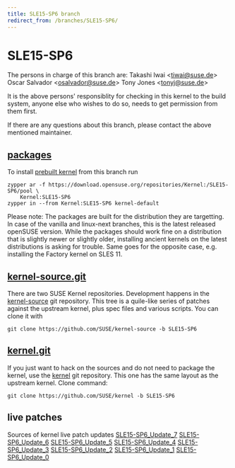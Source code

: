 ```yaml
---
title: SLE15-SP6 branch
redirect_from: /branches/SLE15-SP6/
---
```

# SLE15-SP6
The persons in charge of this branch are:
Takashi Iwai <[tiwai@suse.de](mailto:tiwai@suse.de?subject=SLE15-SP6%20branch)>
Oscar Salvador <[osalvador@suse.de](mailto:osalvador@suse.de?subject=SLE15-SP6%20branch)>
Tony Jones <[tonyj@suse.de](mailto:tonyj@suse.de?subject=SLE15-SP6%20branch)>

It is the above persons' responsiblity for checking in this kernel to
the build system, anyone else who wishes to do so, needs to get
permission from them first.

If there are any questions about this branch, please contact the above
mentioned maintainer.


## [packages](https://download.opensuse.org/repositories/Kernel:/SLE15-SP6)
To install
[prebuilt kernel](https://download.opensuse.org/repositories/Kernel:/SLE15-SP6)
from this branch run

```
zypper ar -f https://download.opensuse.org/repositories/Kernel:/SLE15-SP6/pool \
    Kernel:SLE15-SP6
zypper in --from Kernel:SLE15-SP6 kernel-default
```

Please note: The packages are built for the distribution they are
targetting. In case of the vanilla and linux-next branches, this is the
latest released openSUSE version. While the packages should work
fine on a distribution that is slightly newer or slightly older,
installing ancient kernels on the latest distributions is asking for
trouble. Same goes for the opposite case, e.g. installing the Factory
kernel on SLES 11.

## [kernel-source.git](https://github.com/SUSE/kernel-source/tree/SLE15-SP6)
There are two SUSE Kernel repositories. Development happens in the
[kernel-source](https://github.com/SUSE/kernel-source/tree/SLE15-SP6)
git repository. This tree is a quile-like series of patches against the
upstream kernel, plus spec files and various scripts. You can clone it
with

```
git clone https://github.com/SUSE/kernel-source -b SLE15-SP6
```

## [kernel.git](https://github.com/SUSE/kernel/tree/SLE15-SP6)
If you just want to hack on the sources and do not need to package the
kernel, use the [kernel](https://github.com/SUSE/kernel/tree/SLE15-SP6)
git repository. This one has the same layout as the upstream kernel. Clone
command:

```
git clone https://github.com/SUSE/kernel -b SLE15-SP6
```

## live patches
Sources of kernel live patch updates [SLE15-SP6_Update_7](https://github.com/SUSE/kernel-livepatch/tree/SLE15-SP6_Update_7) [SLE15-SP6_Update_6](https://github.com/SUSE/kernel-livepatch/tree/SLE15-SP6_Update_6) [SLE15-SP6_Update_5](https://github.com/SUSE/kernel-livepatch/tree/SLE15-SP6_Update_5) [SLE15-SP6_Update_4](https://github.com/SUSE/kernel-livepatch/tree/SLE15-SP6_Update_4) [SLE15-SP6_Update_3](https://github.com/SUSE/kernel-livepatch/tree/SLE15-SP6_Update_3) [SLE15-SP6_Update_2](https://github.com/SUSE/kernel-livepatch/tree/SLE15-SP6_Update_2) [SLE15-SP6_Update_1](https://github.com/SUSE/kernel-livepatch/tree/SLE15-SP6_Update_1) [SLE15-SP6_Update_0](https://github.com/SUSE/kernel-livepatch/tree/SLE15-SP6_Update_0)
